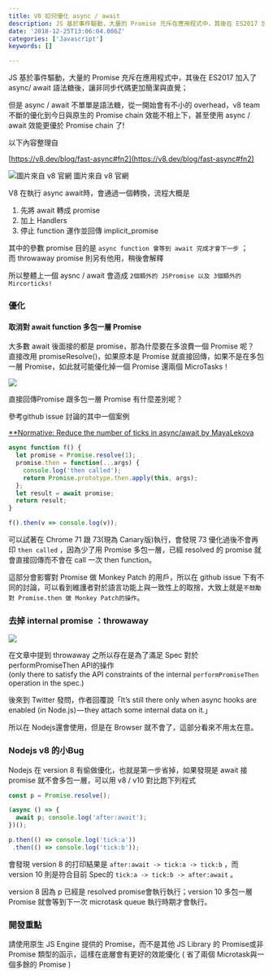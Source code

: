```yaml
---
title: V8 如何優化 async / await
description: JS 基於事件驅動，大量的 Promise 充斥在應用程式中，其後在 ES2017 加入了 async/ await 語法糖後，讓非同步代碼更加簡潔與直覺
date: '2018-12-25T13:06:04.006Z'
categories: ['Javascript']
keywords: []

---
```


JS 基於事件驅動，大量的 Promise 充斥在應用程式中，其後在 ES2017 加入了 async/ await 語法糖後，讓非同步代碼更加簡潔與直覺；

但是 async / await 不單單是語法糖，從一開始會有不小的 overhead，v8 team 不斷的優化到今日與原生的 Promise chain 效能不相上下，甚至使用 async / await 效能更優於 Promise chain 了!

以下內容整理自

[https://v8.dev/blog/fast-async#fn2](https://v8.dev/blog/fast-async#fn2)

![圖片來自 v8 官網](/posts/img/1__YyZo6l5__VFtYWyILzqHCnQ.jpeg)
圖片來自 v8 官網

V8 在執行 async await時，會通過一個轉換，流程大概是

1.  先將 await 轉成 promise
2.  加上 Handlers
3.  停止 function 運作並回傳 implicit_promise

其中的參數 promise 目的是 `async function 會等到 await 完成才會下一步` ；  
而 throwaway promise 則另有他用，稍後會解釋

所以整體上一個 aysnc / await 會造成 `2個額外的 JSPromise 以及 3個額外的 Mircorticks!`

### 優化

#### 取消對 await function 多包一層 Promise

大多數 await 後面接的都是 promise，那為什麼要在多浪費一個 Promise 呢？  
直接改用 promiseResolve()，如果原本是 Promise 就直接回傳，如果不是在多包一層 Promise，如此就可能優化掉一個 Promise 還兩個 MicroTasks！

![](/posts/img/1__VZ6rECQaskS2v__wQ3LEgKQ.jpeg)

直接回傳Promise 跟多包一層 Promise 有什麼差別呢？

參考github issue 討論的其中一個案例

[**Normative: Reduce the number of ticks in async/await by MayaLekova](https://github.com/tc39/ecma262/pull/1250 )

```js
async function f() {  
  let promise = Promise.resolve(1);  
  promise.then = function(...args) {  
    console.log('then called');  
    return Promise.prototype.then.apply(this, args);  
  };  
  let result = await promise;  
  return result;  
}

f().then(v => console.log(v));
```

可以試著在 Chrome 71 跟 73(現為 Canary版)執行，會發現 73 優化過後不會再印 `then called` ，因為少了用 Promise 多包一層，已經 resolved 的 promise 就會直接回傳而不會在 call 一次 then function。

這部分會影響對 Promise 做 Monkey Patch 的用戶，所以在 github issue 下有不同的討論，可以看到維護者對於語言功能上與一致性上的取捨，大致上就是`不鼓勵對 Promise.then 做 Monkey Patch的操作`。

### 去掉 internal promise ：throwaway

![](/posts/img/1__IvdP7Fh9NYfmsxIKu7V21A.jpeg)

在文章中提到 throwaway 之所以存在是為了滿足 Spec 對於performPromiseThen API的操作   
(only there to satisfy the API constraints of the internal `performPromiseThen` operation in the spec.)

後來到 Twitter 發問，作者回覆說「It’s still there only when async hooks are enabled (in Node.js) — they attach some internal data on it.」

所以在 Nodejs還會使用，但是在 Browser 就不會了，這部分看來不用太在意。

### Nodejs v8 的小Bug

Nodejs 在 version 8 有偷做優化，也就是第一步省掉，如果發現是 await 接promise 就不會多包一層，可以用 v8 / v10 對比跑下列程式

```js
const p = Promise.resolve();

(async () => {  
  await p; console.log('after:await');  
})();

p.then(() => console.log('tick:a'))  
 .then(() => console.log('tick:b'));
```

會發現 version 8 的打印結果是 `after:await -> tick:a -> tick:b` ，而 version 10 則是符合目前 Spec的 `tick:a -> tick:b -> after:await` 。

version 8 因為 p 已經是 resolved promise會執行執行；version 10 多包一層 Promise 就會等到下一次 microtask queue 執行時期才會執行。

### 開發重點

請使用原生 JS Engine 提供的 Promise，而不是其他 JS Library 的 Promise或非 Promise 類型的函示，這樣在底層會有更好的效能優化 ( 省了兩個 Microtask與一個多餘的 Promise )